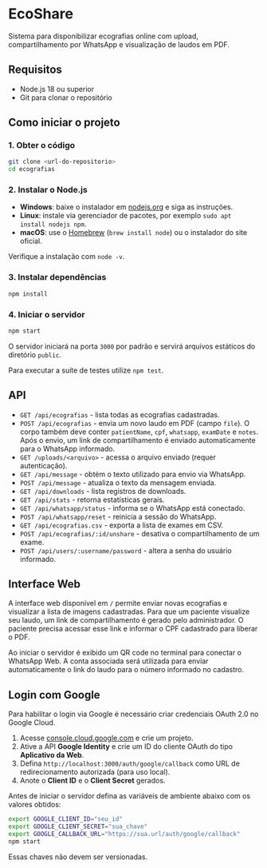 # EcoShare

Sistema para disponibilizar ecografias online com upload, compartilhamento por WhatsApp e visualização de laudos em PDF.

## Requisitos

- Node.js 18 ou superior
- Git para clonar o repositório

## Como iniciar o projeto

### 1. Obter o código

```bash
git clone <url-do-repositorio>
cd ecografias
```

### 2. Instalar o Node.js

- **Windows**: baixe o instalador em [nodejs.org](https://nodejs.org/) e siga as instruções.
- **Linux**: instale via gerenciador de pacotes, por exemplo `sudo apt install nodejs npm`.
- **macOS**: use o [Homebrew](https://brew.sh/) (`brew install node`) ou o instalador do site oficial.

Verifique a instalação com `node -v`.

### 3. Instalar dependências

```bash
npm install
```

### 4. Iniciar o servidor

```bash
npm start
```

O servidor iniciará na porta `3000` por padrão e servirá arquivos estáticos do diretório `public`.

Para executar a suíte de testes utilize `npm test`.

## API

- `GET /api/ecografias` - lista todas as ecografias cadastradas.
- `POST /api/ecografias` - envia um novo laudo em PDF (campo `file`). O corpo também deve conter `patientName`, `cpf`, `whatsapp`, `examDate` e `notes`. Após o envio, um link de compartilhamento é enviado automaticamente para o WhatsApp informado.
- `GET /uploads/<arquivo>` - acessa o arquivo enviado (requer autenticação).
- `GET /api/message` - obtém o texto utilizado para envio via WhatsApp.
- `POST /api/message` - atualiza o texto da mensagem enviada.
- `GET /api/downloads` - lista registros de downloads.
- `GET /api/stats` - retorna estatísticas gerais.
- `GET /api/whatsapp/status` - informa se o WhatsApp está conectado.
- `POST /api/whatsapp/reset` - reinicia a sessão do WhatsApp.
- `GET /api/ecografias.csv` - exporta a lista de exames em CSV.
- `POST /api/ecografias/:id/unshare` - desativa o compartilhamento de um exame.
- `POST /api/users/:username/password` - altera a senha do usuário informado.

## Interface Web

A interface web disponível em `/` permite enviar novas ecografias e visualizar a lista de imagens cadastradas.
Para que um paciente visualize seu laudo, um link de compartilhamento é gerado pelo administrador. O paciente precisa acessar esse link e informar o CPF cadastrado para liberar o PDF.

Ao iniciar o servidor é exibido um QR code no terminal para conectar o WhatsApp Web. A conta associada será utilizada para enviar automaticamente o link do laudo para o número informado no cadastro.

## Login com Google

Para habilitar o login via Google é necessário criar credenciais OAuth 2.0 no Google Cloud.

1. Acesse [console.cloud.google.com](https://console.cloud.google.com/) e crie um projeto.
2. Ative a API **Google Identity** e crie um ID do cliente OAuth do tipo **Aplicativo da Web**.
3. Defina `http://localhost:3000/auth/google/callback` como URL de redirecionamento autorizada (para uso local).
4. Anote o **Client ID** e o **Client Secret** gerados.

Antes de iniciar o servidor defina as variáveis de ambiente abaixo com os valores obtidos:

```bash
export GOOGLE_CLIENT_ID="seu_id"
export GOOGLE_CLIENT_SECRET="sua_chave"
export GOOGLE_CALLBACK_URL="https://sua.url/auth/google/callback"
npm start
```

Essas chaves não devem ser versionadas.

